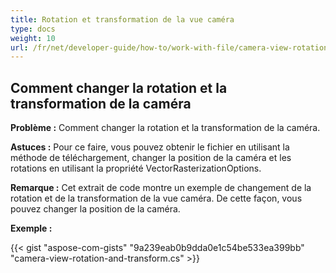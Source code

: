 ```yaml
---
title: Rotation et transformation de la vue caméra
type: docs
weight: 10
url: /fr/net/developer-guide/how-to/work-with-file/camera-view-rotation-and-transform/
---
```


## **Comment changer la rotation et la transformation de la caméra**

**Problème :** Comment changer la rotation et la transformation de la caméra.

**Astuces :** Pour ce faire, vous pouvez obtenir le fichier en utilisant la méthode de téléchargement, changer la position de la caméra et les rotations en utilisant la propriété VectorRasterizationOptions.

**Remarque :** Cet extrait de code montre un exemple de changement de la rotation et de la transformation de la vue caméra. De cette façon, vous pouvez changer la position de la caméra.

**Exemple :**

{{< gist "aspose-com-gists" "9a239eab0b9dda0e1c54be533ea399bb" "camera-view-rotation-and-transform.cs" >}}
